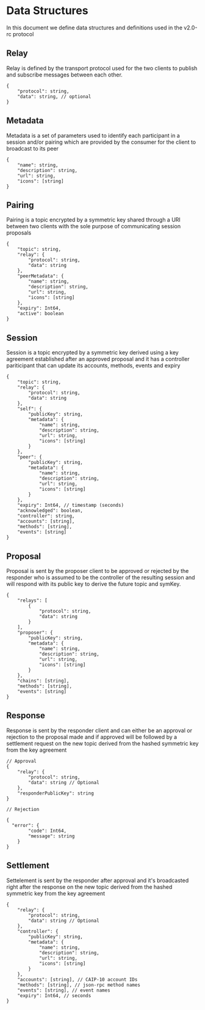 # Data Structures

In this document we define data structures and definitions used in the v2.0-rc protocol

## Relay

Relay is defined by the transport protocol used for the two clients to publish and subscribe messages between each other.

```jsonc
{
	"protocol": string,
	"data": string, // optional
}
```

## Metadata

Metadata is a set of parameters used to identify each participant in a session and/or pairing which are provided by the consumer for the client to broadcast to its peer

```jsonc
{
	"name": string,
	"description": string,
	"url": string,
	"icons": [string]
}
```

## Pairing

Pairing is a topic encrypted by a symmetric key shared through a URI between two clients with the sole purpose of communicating session proposals

```jsonc
{
	"topic": string,
	"relay": {
		"protocol": string,
		"data": string
	},
	"peerMetadata": {
		"name": string,
		"description": string,
		"url": string,
		"icons": [string]
	},
	"expiry": Int64,
	"active": boolean
}
```

## Session

Session is a topic encrypted by a symmetric key derived using a key agreement established after an approved proposal and it has a controller pariticipant that can update its accounts, methods, events and expiry

```jsonc
{
	"topic": string,
	"relay": {
		"protocol": string,
		"data": string
	},
	"self": {
		"publicKey": string,
		"metadata": {
			"name": string,
			"description": string,
			"url": string,
			"icons": [string]
		}
	},
	"peer": {
		"publicKey": string,
		"metadata": {
			"name": string,
			"description": string,
			"url": string,
			"icons": [string]
		}
	},
	"expiry": Int64, // timestamp (seconds)
	"acknowledged": boolean,
	"controller": string,
	"accounts": [string],
	"methods": [string],
	"events": [string]
}
```

## Proposal

Proposal is sent by the proposer client to be approved or rejected by the responder who is assumed to be the controller of the resulting session and will respond with its public key to derive the future topic and symKey.

```jsonc
{
	"relays": [
		{
			"protocol": string,
			"data": string
		}
	],
	"proposer": {
		"publicKey": string,
		"metadata": {
			"name": string,
			"description": string,
			"url": string,
			"icons": [string]
		}
	},
	"chains": [string],
	"methods": [string],
	"events": [string]
}
```

## Response

Response is sent by the responder client and can either be an approval or rejection to the proposal made and if approved will be followed by a settlement request on the new topic derived from the hashed symmetric key from the key agreement

```jsonc
// Approval
{
	"relay": {
		"protocol": string,
		"data": string // Optional
	},
	"responderPublicKey": string
}

// Rejection

{
  "error": {
		"code": Int64,
		"message": string
	}
}
```

## Settlement

Settelement is sent by the responder after approval and it's broadcasted right after the response on the new topic derived from the hashed symmetric key from the key agreement

```jsonc
{
	"relay": {
		"protocol": string,
		"data": string // Optional
	},
	"controller": {
		"publicKey": string,
		"metadata": {
			"name": string,
			"description": string,
			"url": string,
			"icons": [string]
		}
	},
	"accounts": [string], // CAIP-10 account IDs
	"methods": [string], // json-rpc method names
	"events": [string], // event names
	"expiry": Int64, // seconds
}
```
